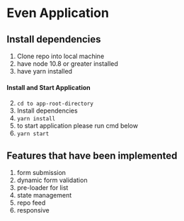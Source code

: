 Even Application
===================================================================

## Install dependencies
1. Clone repo into local machine
2. have node 10.8 or greater installed
3. have yarn installed

#### Install and Start Application
2. `cd to app-root-directory`
3. Install dependencies
4. `yarn install`
5.  to start application please run cmd below
6. `yarn start`

## Features that have been implemented
1. form submission
2. dynamic form validation
3. pre-loader for list
4. state management
5. repo feed
6. responsive
